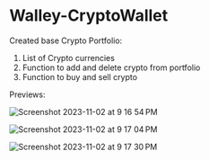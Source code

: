 # Walley-CryptoWallet
Created base Crypto Portfolio: 
1. List of Crypto currencies
2. Function to add and delete crypto from portfolio
3. Function to buy and sell crypto

Previews: 

![Screenshot 2023-11-02 at 9 16 54 PM](https://github.com/Burenman/Walley-CryptoWallet/assets/102731422/71ce218e-8d39-41af-874a-31a3fc22ba6e)

![Screenshot 2023-11-02 at 9 17 04 PM](https://github.com/Burenman/Walley-CryptoWallet/assets/102731422/15288ce5-3674-4886-b178-a8803d44488a)

![Screenshot 2023-11-02 at 9 17 30 PM](https://github.com/Burenman/Walley-CryptoWallet/assets/102731422/2f52f513-db8b-4026-a6b8-0c96cec35078)
